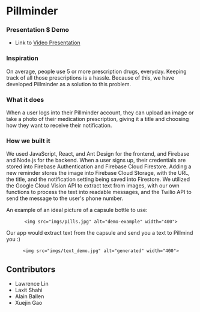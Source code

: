 
# Pillminder

### Presentation $ Demo
- Link to [Video Presentation]

[Video Presentation]: https://www.youtube.com/watch?v=Uqb9mhVVuMo&feature=youtu.be&ab_channel=LaxitShahi

### Inspiration 
On average, people use 5 or more prescription drugs, everyday. Keeping track of all those prescriptions is a hassle. Because of this, we have developed Pillminder as a solution to this problem.

### What it does
When a user logs into their Pillminder account, they can upload an image or take a photo of their medication prescription, giving it a title and choosing how they want to receive their notification.

### How we built it
We used JavaScript, React, and Ant Design for the frontend, and Firebase and Node.js for the backend. When a user signs up, their credentials are stored into Firebase Authentication and Firebase Cloud Firestore. Adding a new reminder stores the image into Firebase Cloud Storage, with the URL, the title, and the notification setting being saved into Firestore. We utilized the Google Cloud Vision API to extract text from images, with our own functions to process the text into readable messages, and the Twilio API to send the message to the user's phone number.

An example of an ideal picture of a capsule bottle to use:
<div align="center">
    
    <img src="imgs/pills.jpg" alt="demo-example" width="400">
</div>

Our app would extract text from the capsule and send you a text to Pillmind you :)
<div align="center">
    
    <img src="imgs/text_demo.jpg" alt="generated" width="400">
</div>

## Contributors

- Lawrence Lin
- Laxit Shahi
- Alain Ballen
- Xuejin Gao
